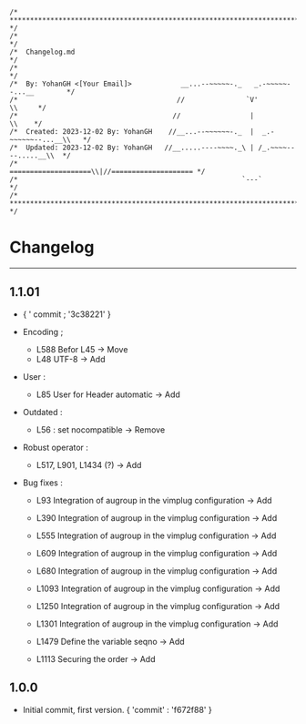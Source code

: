 ```
/* ******************************************************************************* */
/*                                                                                 */
/*  Changelog.md                                                                   */
/*                                                                                 */
/*  By: YohanGH <[Your Email]>            __...--~~~~~-._   _.-~~~~~--...__        */
/*                                       //               `V'               \\     */
/*                                      //                 |                 \\    */
/*  Created: 2023-12-02 By: YohanGH    //__...--~~~~~~-._  |  _.-~~~~~~--...__\\   */
/*  Updated: 2023-12-02 By: YohanGH   //__.....----~~~~._\ | /_.~~~~----.....__\\  */
/*                                   ====================\\|//==================== */
/*                                                       `---`                     */
/* ******************************************************************************* */
```

# Changelog

---
## 1.1.01

- { ' commit ; '3c38221' }

- Encoding ;
    - L588 Befor L45 -> Move
    - L48 UTF-8 -> Add

- User :
    - L85 User for Header automatic -> Add

- Outdated :
    - L56 : set nocompatible -> Remove

- Robust operator :
    - L517, L901, L1434  (?) -> Add

- Bug fixes :
    - L93 Integration of augroup in the vimplug configuration -> Add
    - L390 Integration of augroup in the vimplug configuration -> Add
    - L555 Integration of augroup in the vimplug configuration -> Add
    - L609 Integration of augroup in the vimplug configuration -> Add
    - L680 Integration of augroup in the vimplug configuration -> Add
    - L1093 Integration of augroup in the vimplug configuration -> Add
    - L1250 Integration of augroup in the vimplug configuration -> Add
    - L1301 Integration of augroup in the vimplug configuration -> Add

    - L1479 Define the variable seqno -> Add
    - L1113 Securing the order -> Add

## 1.0.0

- Initial commit, first version. { 'commit' : 'f672f88' }
